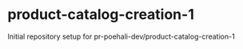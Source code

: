 # product-catalog-creation-1

Initial repository setup for pr-poehali-dev/product-catalog-creation-1